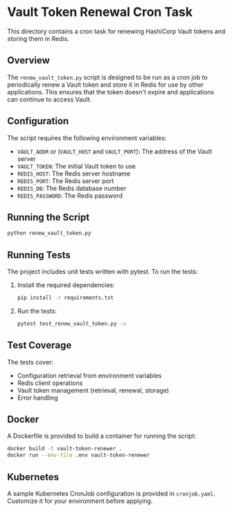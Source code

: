 # Vault Token Renewal Cron Task

This directory contains a cron task for renewing HashiCorp Vault tokens and storing them in Redis.

## Overview

The `renew_vault_token.py` script is designed to be run as a cron job to periodically renew a Vault token and store it in Redis for use by other applications. This ensures that the token doesn't expire and applications can continue to access Vault.

## Configuration

The script requires the following environment variables:

- `VAULT_ADDR` or (`VAULT_HOST` and `VAULT_PORT`): The address of the Vault server
- `VAULT_TOKEN`: The initial Vault token to use
- `REDIS_HOST`: The Redis server hostname
- `REDIS_PORT`: The Redis server port
- `REDIS_DB`: The Redis database number
- `REDIS_PASSWORD`: The Redis password

## Running the Script

```bash
python renew_vault_token.py
```

## Running Tests

The project includes unit tests written with pytest. To run the tests:

1. Install the required dependencies:
   ```bash
   pip install -r requirements.txt
   ```

2. Run the tests:
   ```bash
   pytest test_renew_vault_token.py -v
   ```

## Test Coverage

The tests cover:

- Configuration retrieval from environment variables
- Redis client operations
- Vault token management (retrieval, renewal, storage)
- Error handling

## Docker

A Dockerfile is provided to build a container for running the script:

```bash
docker build -t vault-token-renewer .
docker run --env-file .env vault-token-renewer
```

## Kubernetes

A sample Kubernetes CronJob configuration is provided in `cronjob.yaml`. Customize it for your environment before applying.